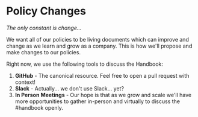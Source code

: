 # Policy Changes
*The only constant is change...*

We want all of our policies to be living documents which can improve and change as we learn and grow as a company. This is how we'll propose and make changes to our policies.

Right now, we use the following tools to discuss the Handbook:

1. **GitHub** - The canonical resource. Feel free to open a pull request with context!
2. **Slack** - Actually... we don't use Slack... yet?
3. **In Person Meetings** - Our hope is that as we grow and scale we'll have more opportunities to gather in-person and virtually to discuss the #handbook openly.

